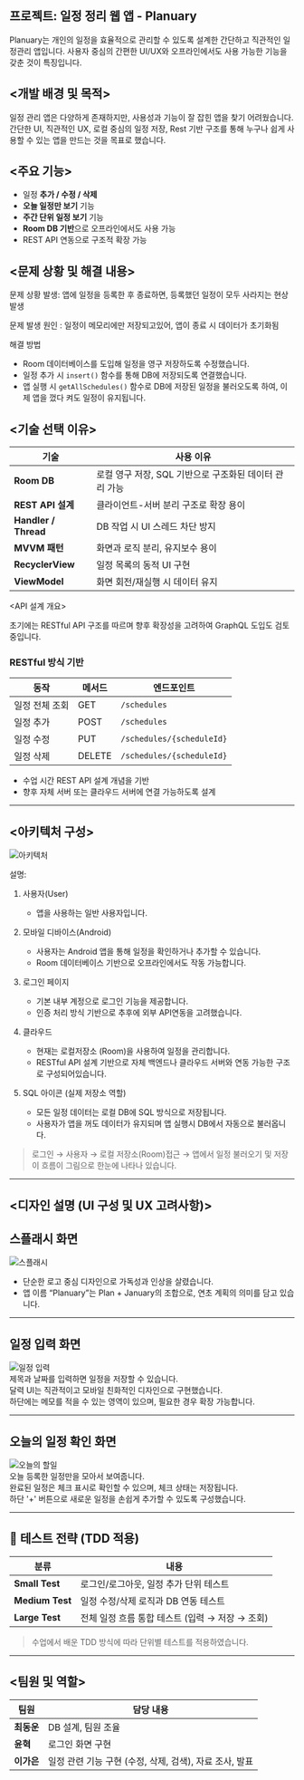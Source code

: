 ## 프로젝트: 일정 정리 웹 앱 - **Planuary**

Planuary는 개인의 일정을 효율적으로 관리할 수 있도록 설계한 간단하고 직관적인 일정관리 앱입니다.
사용자 중심의 간편한 UI/UX와 오프라인에서도 사용 가능한 기능을 갖춘 것이 특징입니다.

## <개발 배경 및 목적>
일정 관리 앱은 다양하게 존재하지만, 사용성과 기능이 잘 잡힌 앱을 찾기 어려웠습니다.
간단한 UI, 직관적인 UX, 로컬 중심의 일정 저장, Rest 기반 구조를 통해
누구나 쉽게 사용할 수 있는 앱을 만드는 것을 목표로 했습니다.

## <주요 기능>

- 일정 **추가 / 수정 / 삭제**
- **오늘 일정만 보기** 기능
- **주간 단위 일정 보기** 기능
- **Room DB 기반**으로 오프라인에서도 사용 가능 
- REST API 연동으로 구조적 확장 가능

## <문제 상황 및 해결 내용>

문제 상황 발생: 앱에 일정을 등록한 후 종료하면, 등록했던 일정이 모두 사라지는 현상 발생

문제 발생 원인 : 일정이 메모리에만 저장되고있어, 앱이 종료 시 데이터가 초기화됨

해결 방법  
- Room 데이터베이스를 도입해 일정을 영구 저장하도록 수정했습니다.
- 일정 추가 시 `insert()` 함수를 통해 DB에 저장되도록 연결했습니다.
- 앱 실행 시 `getAllSchedules()` 함수로 DB에 저장된 일정을 불러오도록 하여, 이제 앱을 껐다 켜도 일정이 유지됩니다.


## <기술 선택 이유>

| 기술           | 사용 이유 |
|----------------|-----------|
| **Room DB**    | 로컬 영구 저장, SQL 기반으로 구조화된 데이터 관리 가능 |
| **REST API 설계** | 클라이언트-서버 분리 구조로 확장 용이 |
| **Handler / Thread** | DB 작업 시 UI 스레드 차단 방지 |
| **MVVM 패턴** | 화면과 로직 분리, 유지보수 용이 |
| **RecyclerView** | 일정 목록의 동적 UI 구현 |
| **ViewModel** | 화면 회전/재실행 시 데이터 유지 |


<API 설계 개요>

초기에는 RESTful API 구조를 따르며 향후 확장성을 고려하여 GraphQL 도입도 검토 중입니다.

### RESTful 방식 기반

| 동작         | 메서드 | 엔드포인트 |
|--------------|--------|-------------|
| 일정 전체 조회 | GET    | `/schedules` |
| 일정 추가     | POST   | `/schedules` |
| 일정 수정     | PUT    | `/schedules/{scheduleId}` |
| 일정 삭제     | DELETE | `/schedules/{scheduleId}` |

- 수업 시간 REST API 설계 개념을 기반
- 향후 자체 서버 또는 클라우드 서버에 연결 가능하도록 설계

---

## <아키텍처 구성>

![아키텍처](./시스템아키텍쳐.png)

설명:

1. 사용자(User)
   - 앱을 사용하는 일반 사용자입니다.

2. 모바일 디바이스(Android)
   - 사용자는 Android 앱을 통해 일정을 확인하거나 추가할 수 있습니다.
   - Room 데이터베이스 기반으로 오프라인에서도 작동 가능합니다.

3. 로그인 페이지 
   - 기본 내부 계정으로 로그인 기능을 제공합니다.
   - 인증 처리 방식 기반으로 추후에 외부 API연동을 고려했습니다.

4. 클라우드 
   - 현재는 로컬저장소 (Room)을 사용하여 일정을 관리합니다.
   - RESTful API 설계 기반으로 자체 백엔드나 클라우드 서버와 연동 가능한 구조로 구성되어있습니다.

5. SQL 아이콘 (실제 저장소 역할)
   - 모든 일정 데이터는 로컬 DB에 SQL 방식으로 저장됩니다.
   - 사용자가 앱을 꺼도 데이터가 유지되며 앱 실행시 DB에서 자동으로 불러옵니다.

> 로그인 → 사용자 → 로컬 저장소(Room)접근 → 앱에서 일정 불러오기 및 저장  
> 이 흐름이 그림으로 한눈에 나타나 있습니다.

---

## <디자인 설명 (UI 구성 및 UX 고려사항)>

## 스플래시 화면

![스플래시](./메인화면.png)  
- 단순한 로고 중심 디자인으로 가독성과 인상을 살렸습니다.  
- 앱 이름 “Planuary”는 Plan + January의 조합으로, 연초 계획의 의미를 담고 있습니다.

---

## 일정 입력 화면  

![일정 입력](./일정추가화면.png)  
제목과 날짜를 입력하면 일정을 저장할 수 있습니다.  
달력 UI는 직관적이고 모바일 친화적인 디자인으로 구현했습니다.  
하단에는 메모를 적을 수 있는 영역이 있으며, 필요한 경우 확장 가능합니다.

---

## 오늘의 일정 확인 화면  
![오늘의 할일](./오늘의일정화면.png)  
오늘 등록한 일정만을 모아서 보여줍니다.  
완료된 일정은 체크 표시로 확인할 수 있으며, 체크 상태는 저장됩니다.  
하단 '+' 버튼으로 새로운 일정을 손쉽게 추가할 수 있도록 구성했습니다.

---

## 🧪 테스트 전략 (TDD 적용)

| 분류 | 내용 |
|------|------|
| **Small Test** | 로그인/로그아웃, 일정 추가 단위 테스트 |
| **Medium Test** | 일정 수정/삭제 로직과 DB 연동 테스트 |
| **Large Test** | 전체 일정 흐름 통합 테스트 (입력 → 저장 → 조회) |

> 수업에서 배운 TDD 방식에 따라 단위별 테스트를 적용하였습니다.

---

## <팀원 및 역할>

| 팀원   | 담당 내용 |
|--------|-----------|
| **최동운** | DB 설계, 팀원 조율 |
| **윤혁**   | 로그인 화면 구현 |
| **이가은** | 일정 관련 기능 구현 (수정, 삭제, 검색), 자료 조사, 발표 |




